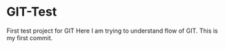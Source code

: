 # GIT-Test
First test project for GIT
Here I am trying to understand flow of GIT.
This is my first commit.
